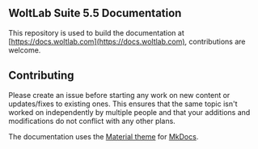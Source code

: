 ## WoltLab Suite 5.5 Documentation

This repository is used to build the documentation at [https://docs.woltlab.com](https://docs.woltlab.com), contributions are welcome.

## Contributing

Please create an issue before starting any work on new content or updates/fixes to existing ones. This ensures that the same topic isn't worked on independently by multiple people and that your additions and modifications do not conflict with any other plans.

The documentation uses the [Material theme](https://squidfunk.github.io/mkdocs-material/) for [MkDocs](https://www.mkdocs.org/).
